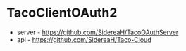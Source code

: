 # TacoClientOAuth2
 - server - https://github.com/SidereaH/TacoOAuthServer
 - api - https://github.com/SidereaH/Taco-Cloud
